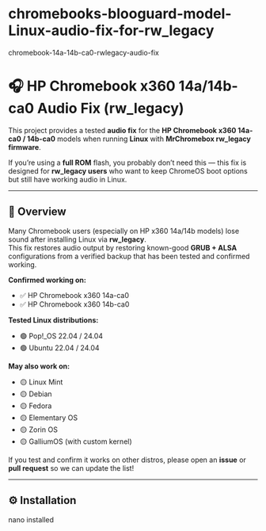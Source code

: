 # chromebooks-blooguard-model-Linux-audio-fix-for-rw_legacy
chromebook-14a-14b-ca0-rwlegacy-audio-fix

# 🎧 HP Chromebook x360 14a/14b-ca0 Audio Fix (rw_legacy)

This project provides a tested **audio fix** for the **HP Chromebook x360 14a-ca0 / 14b-ca0** models when running **Linux** with **MrChromebox rw_legacy firmware**.

If you’re using a **full ROM** flash, you probably don’t need this — this fix is designed for **rw_legacy users** who want to keep ChromeOS boot options but still have working audio in Linux.

---

## 🧩 Overview

Many Chromebook users (especially on HP x360 14a/14b models) lose sound after installing Linux via **rw_legacy**.  
This fix restores audio output by restoring known-good **GRUB + ALSA** configurations from a verified backup that has been tested and confirmed working.

**Confirmed working on:**
- ✅ HP Chromebook x360 14a-ca0  
- ✅ HP Chromebook x360 14b-ca0  

**Tested Linux distributions:**
- 🟢 Pop!_OS 22.04 / 24.04  
- 🟢 Ubuntu 22.04 / 24.04  

**May also work on:**
- 🟡 Linux Mint  
- 🟡 Debian  
- 🟡 Fedora  
- 🟡 Elementary OS  
- 🟡 Zorin OS  
- 🟡 GalliumOS (with custom kernel)  

If you test and confirm it works on other distros, please open an **issue** or **pull request** so we can update the list!

---

## ⚙️ Installation
nano installed 

